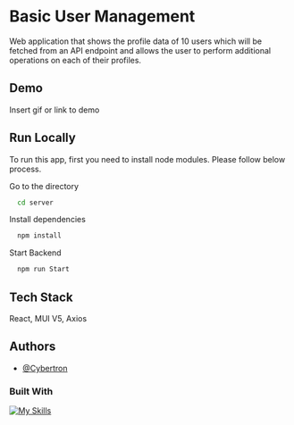 
# Basic User Management

Web application that shows the profile data of 10 users which will be fetched from an API endpoint and allows the user to perform additional operations on each of their profiles.


## Demo

Insert gif or link to demo

## Run Locally

To run this app, first you need to install node modules. Please follow below process.




Go to the directory
```bash
  cd server
```

Install dependencies
```bash
  npm install
```

Start Backend
```bash
  npm run Start
  ```
## Tech Stack

React, MUI V5, Axios


## Authors

- [@Cybertron](https://github.com/cybertron288)


### Built With


[![My Skills](https://skills.thijs.gg/icons?i=react)](https://skills.thijs.gg)